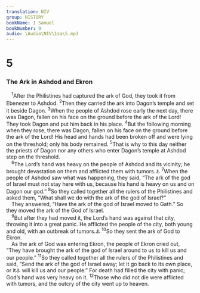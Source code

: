```yaml
---
translation: NIV
group: HISTORY
bookName: I Samuel 
bookNumber: 9
audio: \Audio\NIV\1sa\5.mp3
---
```


<div class="title"><h1>5</h1><h3>The Ark in Ashdod and Ekron </h3></div>
<span class="verse 1sa_5_1"> <sup>1</sup>After the Philistines had captured the ark of God, they took it from Ebenezer to Ashdod. </span>
<span class="verse 1sa_5_2"><sup>2</sup>Then they carried the ark into Dagon’s temple and set it beside Dagon. </span>
<span class="verse 1sa_5_3"><sup>3</sup>When the people of Ashdod rose early the next day, there was Dagon, fallen on his face on the ground before the ark of the Lord! They took Dagon and put him back in his place. </span>
<span class="verse 1sa_5_4"><sup>4</sup>But the following morning when they rose, there was Dagon, fallen on his face on the ground before the ark of the Lord! His head and hands had been broken off and were lying on the threshold; only his body remained. </span>
<span class="verse 1sa_5_5"><sup>5</sup>That is why to this day neither the priests of Dagon nor any others who enter Dagon’s temple at Ashdod step on the threshold. <br/></span>
<span class="verse 1sa_5_6"> <sup>6</sup>The Lord’s hand was heavy on the people of Ashdod and its vicinity; he brought devastation on them and afflicted them with tumors.<a data-toggle="tooltip" data-placement="bottom" title="Hebrew; Septuagint and Vulgate tumors. And rats appeared in their land, and there was death and destruction throughout the city">⚓</a></span>
<span class="verse 1sa_5_7"><sup>7</sup>When the people of Ashdod saw what was happening, they said, “The ark of the god of Israel must not stay here with us, because his hand is heavy on us and on Dagon our god.” </span>
<span class="verse 1sa_5_8"><sup>8</sup>So they called together all the rulers of the Philistines and asked them, “What shall we do with the ark of the god of Israel?” <br/> They answered, “Have the ark of the god of Israel moved to Gath.” So they moved the ark of the God of Israel. <br/></span>
<span class="verse 1sa_5_9"> <sup>9</sup>But after they had moved it, the Lord’s hand was against that city, throwing it into a great panic. He afflicted the people of the city, both young and old, with an outbreak of tumors.<a data-toggle="tooltip" data-placement="bottom" title="Or with tumors in the groin (see Septuagint)">⚓</a></span>
<span class="verse 1sa_5_10"><sup>10</sup>So they sent the ark of God to Ekron. <br/> As the ark of God was entering Ekron, the people of Ekron cried out, “They have brought the ark of the god of Israel around to us to kill us and our people.” </span>
<span class="verse 1sa_5_11"><sup>11</sup>So they called together all the rulers of the Philistines and said, “Send the ark of the god of Israel away; let it go back to its own place, or it<a data-toggle="tooltip" data-placement="bottom" title="Or he">⚓</a> will kill us and our people.” For death had filled the city with panic; God’s hand was very heavy on it. </span>
<span class="verse 1sa_5_12"><sup>12</sup>Those who did not die were afflicted with tumors, and the outcry of the city went up to heaven. <br/></span>
